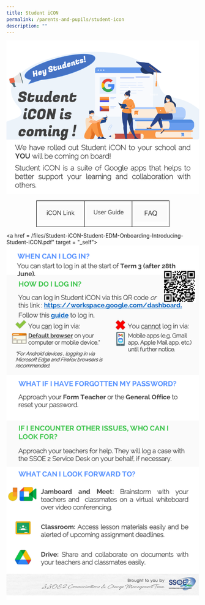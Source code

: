 ```yaml
---
title: Student iCON
permalink: /parents-and-pupils/student-icon
description: ""
---
```

![](/images/Student-iCON-Student-EDM-Onboarding-Introducing-Student-iCON-1.png)

<style type="text/css">
.tg  {border-collapse:collapse;border-spacing:0;margin:0px auto;}
.tg td{border-color:black;border-style:solid;border-width:1px;font-family:Arial, sans-serif;font-size:14px;
  overflow:hidden;padding:10px 5px;word-break:normal;}
.tg th{border-color:black;border-style:solid;border-width:1px;font-family:Arial, sans-serif;font-size:14px;
  font-weight:normal;overflow:hidden;padding:10px 5px;word-break:normal;}
.tg .tg-0lax{text-align:left;vertical-align:top}
</style>
<table class="tg" style="undefined;table-layout: fixed; width: 348px">
<colgroup>
<col style="width: 126px">
<col style="width: 125px">
<col style="width: 97px">
</colgroup>
<tbody>
  <tr>
    <td class="tg-0lax"><a href = "https://workspace.google.com/dashboard" target = "_self"> 
          <img src="/images/iCONlink.png"></a></td>
    <td class="tg-0lax"><a href = "/files/Student-iCON-Onboarding-Guide.pdf" target = "_self"> 
          <img src="/images/userguide.png"></a></td>
    <td class="tg-0lax"><a href = "/files/FAQs.pdf" target = "_self"> 
          <img src="/images/faq.png"></a></td>
  </tr>
</tbody>
</table>

		 
<a href = /files/Student-iCON-Student-EDM-Onboarding-Introducing-Student-iCON.pdf" target = "_self"> 
          <img src="/images/Student-iCON-Student-EDM-Onboarding-Introducing-Student-iCON-2.png"></a>

